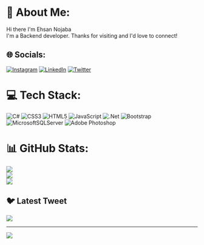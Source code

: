 # 💫 About Me:
Hi there I'm Ehsan Nojaba<br>I'm a Backend developer. Thanks for visiting and I'd love to connect!


## 🌐 Socials:
[![Instagram](https://img.shields.io/badge/Instagram-%23E4405F.svg?logo=Instagram&logoColor=white)](https://instagram.com/ehsan_nj3) [![LinkedIn](https://img.shields.io/badge/LinkedIn-%230077B5.svg?logo=linkedin&logoColor=white)](https://linkedin.com/in/ehsannojaba) [![Twitter](https://img.shields.io/badge/Twitter-%231DA1F2.svg?logo=Twitter&logoColor=white)](https://twitter.com/ESNOJABA) 

# 💻 Tech Stack:
![C#](https://img.shields.io/badge/c%23-%23239120.svg?style=for-the-badge&logo=c-sharp&logoColor=white) ![CSS3](https://img.shields.io/badge/css3-%231572B6.svg?style=for-the-badge&logo=css3&logoColor=white) ![HTML5](https://img.shields.io/badge/html5-%23E34F26.svg?style=for-the-badge&logo=html5&logoColor=white) ![JavaScript](https://img.shields.io/badge/javascript-%23323330.svg?style=for-the-badge&logo=javascript&logoColor=%23F7DF1E) ![.Net](https://img.shields.io/badge/.NET-5C2D91?style=for-the-badge&logo=.net&logoColor=white) ![Bootstrap](https://img.shields.io/badge/bootstrap-%23563D7C.svg?style=for-the-badge&logo=bootstrap&logoColor=white) ![MicrosoftSQLServer](https://img.shields.io/badge/Microsoft%20SQL%20Sever-CC2927?style=for-the-badge&logo=microsoft%20sql%20server&logoColor=white) ![Adobe Photoshop](https://img.shields.io/badge/adobephotoshop-%2331A8FF.svg?style=for-the-badge&logo=adobephotoshop&logoColor=white)
# 📊 GitHub Stats:
![](https://github-readme-stats.vercel.app/api?username=ehsan-nojaba&theme=dark&hide_border=false&include_all_commits=false&count_private=false)<br/>
![](https://github-readme-streak-stats.herokuapp.com/?user=ehsan-nojaba&theme=dark&hide_border=false)<br/>
![](https://github-readme-stats.vercel.app/api/top-langs/?username=ehsan-nojaba&theme=dark&hide_border=false&include_all_commits=false&count_private=false&layout=compact)

## 🐦 Latest Tweet
[![](https://gtce.itsvg.in/api?username=ESNOJABA)](https://github.com/VishwaGauravIn/github-twitter-card-embed)

---
[![](https://visitcount.itsvg.in/api?id=ehsan-nojaba&icon=0&color=0)](https://visitcount.itsvg.in)

<!-- Proudly created with GPRM ( https://gprm.itsvg.in ) -->
